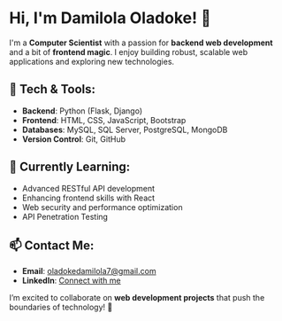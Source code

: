 # Hi, I'm Damilola Oladoke! 👋

I'm a **Computer Scientist** with a passion for **backend web development** and a bit of **frontend magic**. I enjoy building robust, scalable web applications and exploring new technologies.

## 🔧 Tech & Tools:
- **Backend**: Python (Flask, Django)
- **Frontend**: HTML, CSS, JavaScript, Bootstrap
- **Databases**: MySQL, SQL Server, PostgreSQL, MongoDB
- **Version Control**: Git, GitHub

## 🌱 Currently Learning:
- Advanced RESTful API development
- Enhancing frontend skills with React
- Web security and performance optimization
- API Penetration Testing

## 📫 Contact Me:
- **Email**: [oladokedamilola7@gmail.com](mailto:oladokedamilola7@gmail.com)
- **LinkedIn**: [Connect with me](https://www.linkedin.com/in/oladokedamilola)

I’m excited to collaborate on **web development projects** that push the boundaries of technology! 🚀
